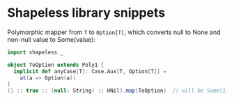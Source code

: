 # Shapeless library snippets
Polymorphic mapper from `T` to `Option[T]`, which converts null to None and non-null value to Some(value):
```scala
import shapeless._

object ToOption extends Poly1 {
  implicit def anyCase[T]: Case.Aux[T, Option[T]] =
    at(a => Option(a))
}
(1 :: true :: (null: String) :: HNil).map(ToOption)  // will be Some(1) :: Some(true) :: None :: HNil
```
